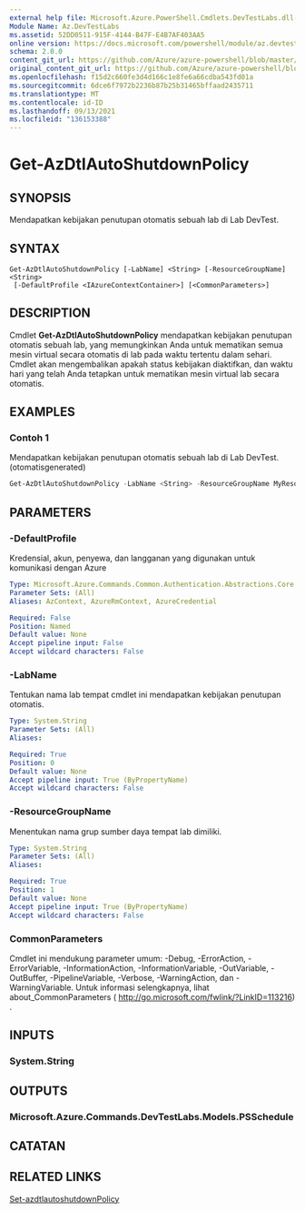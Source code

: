 ```yaml
---
external help file: Microsoft.Azure.PowerShell.Cmdlets.DevTestLabs.dll-Help.xml
Module Name: Az.DevTestLabs
ms.assetid: 52DD0511-915F-4144-B47F-E4B7AF403AA5
online version: https://docs.microsoft.com/powershell/module/az.devtestlabs/get-azdtlautoshutdownpolicy
schema: 2.0.0
content_git_url: https://github.com/Azure/azure-powershell/blob/master/src/DevTestLabs/DevTestLabs/help/Get-AzDtlAutoShutdownPolicy.md
original_content_git_url: https://github.com/Azure/azure-powershell/blob/master/src/DevTestLabs/DevTestLabs/help/Get-AzDtlAutoShutdownPolicy.md
ms.openlocfilehash: f15d2c660fe3d4d166c1e8fe6a66cdba543fd01a
ms.sourcegitcommit: 6dce6f7972b2236b87b25b31465bffaad2435711
ms.translationtype: MT
ms.contentlocale: id-ID
ms.lasthandoff: 09/13/2021
ms.locfileid: "136153388"
---
```

# Get-AzDtlAutoShutdownPolicy

## SYNOPSIS
Mendapatkan kebijakan penutupan otomatis sebuah lab di Lab DevTest.

## SYNTAX

```
Get-AzDtlAutoShutdownPolicy [-LabName] <String> [-ResourceGroupName] <String>
 [-DefaultProfile <IAzureContextContainer>] [<CommonParameters>]
```

## DESCRIPTION
Cmdlet **Get-AzDtlAutoShutdownPolicy** mendapatkan kebijakan penutupan otomatis sebuah lab, yang memungkinkan Anda untuk mematikan semua mesin virtual secara otomatis di lab pada waktu tertentu dalam sehari.
Cmdlet akan mengembalikan apakah status kebijakan diaktifkan, dan waktu hari yang telah Anda tetapkan untuk mematikan mesin virtual lab secara otomatis.

## EXAMPLES

### Contoh 1

Mendapatkan kebijakan penutupan otomatis sebuah lab di Lab DevTest. (otomatisgenerated)

```powershell <!-- Aladdin Generated Example --> 
Get-AzDtlAutoShutdownPolicy -LabName <String> -ResourceGroupName MyResourceGroup
```

## PARAMETERS

### -DefaultProfile
Kredensial, akun, penyewa, dan langganan yang digunakan untuk komunikasi dengan Azure

```yaml
Type: Microsoft.Azure.Commands.Common.Authentication.Abstractions.Core.IAzureContextContainer
Parameter Sets: (All)
Aliases: AzContext, AzureRmContext, AzureCredential

Required: False
Position: Named
Default value: None
Accept pipeline input: False
Accept wildcard characters: False
```

### -LabName
Tentukan nama lab tempat cmdlet ini mendapatkan kebijakan penutupan otomatis.

```yaml
Type: System.String
Parameter Sets: (All)
Aliases:

Required: True
Position: 0
Default value: None
Accept pipeline input: True (ByPropertyName)
Accept wildcard characters: False
```

### -ResourceGroupName
Menentukan nama grup sumber daya tempat lab dimiliki.

```yaml
Type: System.String
Parameter Sets: (All)
Aliases:

Required: True
Position: 1
Default value: None
Accept pipeline input: True (ByPropertyName)
Accept wildcard characters: False
```

### CommonParameters
Cmdlet ini mendukung parameter umum: -Debug, -ErrorAction, -ErrorVariable, -InformationAction, -InformationVariable, -OutVariable, -OutBuffer, -PipelineVariable, -Verbose, -WarningAction, dan -WarningVariable. Untuk informasi selengkapnya, lihat about_CommonParameters ( http://go.microsoft.com/fwlink/?LinkID=113216) .

## INPUTS

### System.String

## OUTPUTS

### Microsoft.Azure.Commands.DevTestLabs.Models.PSSchedule

## CATATAN

## RELATED LINKS

[Set-azdtlautoshutdownPolicy](./Set-AzDtlAutoShutdownPolicy.md)


